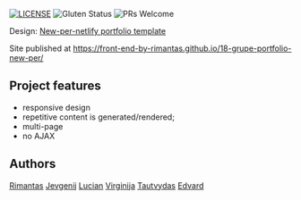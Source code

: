 [![LICENSE](https://img.shields.io/badge/license-MIT-blue.svg?style=flat-square)](https://github.com/belauzas/HTML5-website-template/blob/master/LICENSE.md)
![Gluten Status](https://img.shields.io/badge/Gluten-Free-green.svg)
![PRs Welcome](https://img.shields.io/badge/PRs-welcome-brightgreen.svg)


Design: [New-per-netlify portfolio template](https://new-per.netlify.app/demo-3.html)

Site published at https://front-end-by-rimantas.github.io/18-grupe-portfolio-new-per/

## Project features
- responsive design
- repetitive content is generated/rendered;
- multi-page
- no AJAX

## Authors
[Rimantas](https://github.com/belauzas)
[Jevgenij](https://github.com/zenka4)
[Lucian](https://github.com/arnizov)
[Virginija](https://github.com/virginijajan)
[Tautvydas](https://github.com/Tautvydas270)
[Edvard](https://github.com/karpizz)
